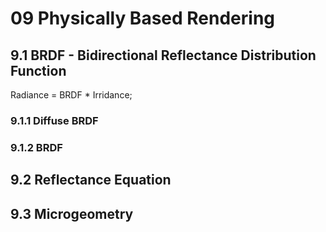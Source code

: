 # 09 Physically Based Rendering

## 9.1 BRDF - Bidirectional Reflectance Distribution Function
Radiance = BRDF * Irridance;


### 9.1.1 Diffuse BRDF

### 9.1.2 BRDF

## 9.2 Reflectance Equation




## 9.3 Microgeometry
